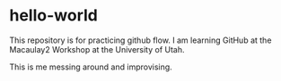 # hello-world
This repository is for practicing github flow.
I am learning GitHub at the Macaulay2 Workshop at the University of Utah.

This is me messing around and improvising.
